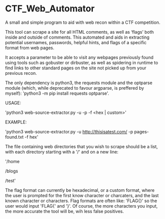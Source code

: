 # CTF_Web_Automator
A small and simple program to aid with web recon within a CTF competition.

This tool can scrape a site for all HTML comments, as well as ‘flags’ both inside and outside of comments. This automated and aids in extracting potential usernames, passwords, helpful hints, and flags of a specific format from web pages.

It accepts a parameter to be able to visit any webpages previously found using tools such as gobuster or dirbuster, as well as spidering in runtime to find links to other standard pages on the site not picked up from your previous recon. 

The only dependency is python3, the requests module and the optparse module (which, while deprecated to favour argparse, is preffered by myself): 'python3 -m pip install requests optparse'.

USAGE:

'python3 web-source-extractor.py -u <url> -p <file containing a list of page sub directories> -f <hex | custom>'

EXAMPLE:

'python3 web-source-extractor.py -u http://thisisatest.com/ -p pages-found.txt -f hex'

The file containing web directories that you wish to scrape should be a list, with each directory starting with a '/' and on a new line:

'/home

/blogs

/test'

The flag format can currently be hexadecimal, or a custom format, where the user is prompted for the first know character or charcaters, and the last known character or characters. Flag formats are often like: 'FLAG{<flag here>}' so the user would input 'FLAG{' and '}'. Of course, the more characters you input, the more accurate the tool will be, wih less false positives.
